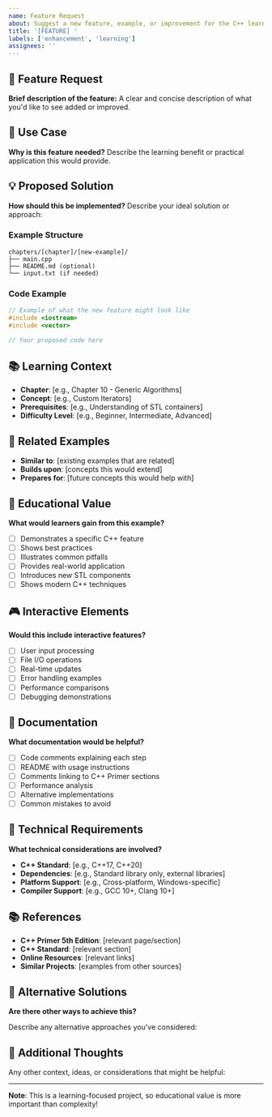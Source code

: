 ```yaml
---
name: Feature Request
about: Suggest a new feature, example, or improvement for the C++ learning project
title: '[FEATURE] '
labels: ['enhancement', 'learning']
assignees: ''
---
```


## 🚀 Feature Request

**Brief description of the feature:**
A clear and concise description of what you'd like to see added or improved.

## 🎯 Use Case

**Why is this feature needed?**
Describe the learning benefit or practical application this would provide.

## 💡 Proposed Solution

**How should this be implemented?**
Describe your ideal solution or approach:

### **Example Structure**
```
chapters/[chapter]/[new-example]/
├── main.cpp
├── README.md (optional)
└── input.txt (if needed)
```

### **Code Example**
```cpp
// Example of what the new feature might look like
#include <iostream>
#include <vector>

// Your proposed code here
```

## 📚 Learning Context

- **Chapter**: [e.g., Chapter 10 - Generic Algorithms]
- **Concept**: [e.g., Custom Iterators]
- **Prerequisites**: [e.g., Understanding of STL containers]
- **Difficulty Level**: [e.g., Beginner, Intermediate, Advanced]

## 🔗 Related Examples

- **Similar to**: [existing examples that are related]
- **Builds upon**: [concepts this would extend]
- **Prepares for**: [future concepts this would help with]

## 📖 Educational Value

**What would learners gain from this example?**

- [ ] Demonstrates a specific C++ feature
- [ ] Shows best practices
- [ ] Illustrates common pitfalls
- [ ] Provides real-world application
- [ ] Introduces new STL components
- [ ] Shows modern C++ techniques

## 🎮 Interactive Elements

**Would this include interactive features?**

- [ ] User input processing
- [ ] File I/O operations
- [ ] Real-time updates
- [ ] Error handling examples
- [ ] Performance comparisons
- [ ] Debugging demonstrations

## 📝 Documentation

**What documentation would be helpful?**

- [ ] Code comments explaining each step
- [ ] README with usage instructions
- [ ] Comments linking to C++ Primer sections
- [ ] Performance analysis
- [ ] Alternative implementations
- [ ] Common mistakes to avoid

## 🔧 Technical Requirements

**What technical considerations are involved?**

- **C++ Standard**: [e.g., C++17, C++20]
- **Dependencies**: [e.g., Standard library only, external libraries]
- **Platform Support**: [e.g., Cross-platform, Windows-specific]
- **Compiler Support**: [e.g., GCC 10+, Clang 10+]

## 📚 References

- **C++ Primer 5th Edition**: [relevant page/section]
- **C++ Standard**: [relevant section]
- **Online Resources**: [relevant links]
- **Similar Projects**: [examples from other sources]

## 🎯 Alternative Solutions

**Are there other ways to achieve this?**

Describe any alternative approaches you've considered:

## 💭 Additional Thoughts

Any other context, ideas, or considerations that might be helpful:

---

**Note**: This is a learning-focused project, so educational value is more important than complexity! 